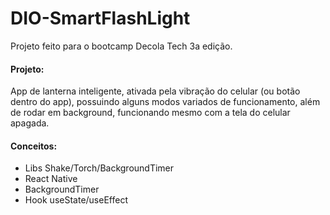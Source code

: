 # DIO-SmartFlashLight
Projeto feito para o bootcamp Decola Tech 3a edição.

#### Projeto:

App de lanterna inteligente, ativada pela vibração do celular (ou botão dentro do app), possuindo alguns modos variados de funcionamento, além de rodar em background, funcionando mesmo com a tela do celular apagada.



#### Conceitos:

- Libs Shake/Torch/BackgroundTimer
- React Native
- BackgroundTimer
- Hook useState/useEffect
